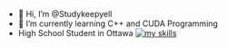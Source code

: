 - 👋 Hi, I’m @Studykeepyell
- 🌱 I’m currently learning C++ and CUDA Programming
- High School Student in Ottawa
[![my skills](https://skillicons.dev/icons?i=cpp,ts,react,pytorch,mongo,neovim,arch)](https://skillicons.dev)
<!---
Studykeepyell/Studykeepyell is a ✨ special ✨ repository because its `README.md` (this file) appears on your GitHub profile.
You can click the Preview link to take a look at your changes.
--->
